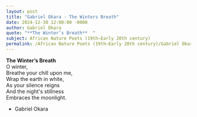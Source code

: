 ```yaml
---
layout: post
title: "Gabriel Okara - The Winters Breath"
date: 2024-12-30 12:00:00 -0000
author: Gabriel Okara
quote: "**The Winter’s Breath**  "
subject: African Nature Poets (19th–Early 20th century)
permalink: /African Nature Poets (19th–Early 20th century)/Gabriel Okara/Gabriel Okara - The Winters Breath
---
```


**The Winter’s Breath**  
O winter,  
Breathe your chill upon me,  
Wrap the earth in white,  
As your silence reigns  
And the night's stillness  
Embraces the moonlight.


- Gabriel Okara
